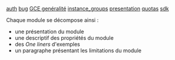 [auth](auth.html)
[bug](bug.html)
[GCE genéralité](gce.html)
[instance_groups](instance_groups.html)
[presentation](presentation.html)
[quotas](quota.html)
[sdk](sdk.html)


Chaque module se décompose ainsi :
* une présentation du module 
* une descriptif des propriétés du module
* des *One liners* d'exemples
* un paragraphe présentant les limitations du module 

